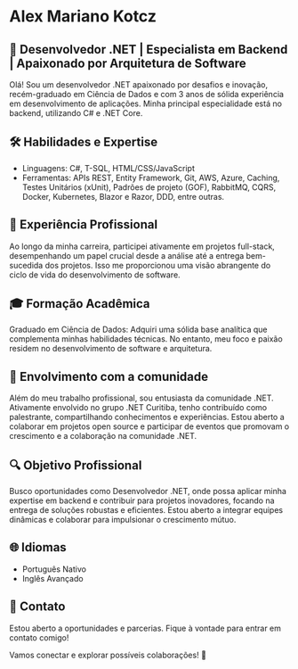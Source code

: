 # Alex Mariano Kotcz

## 🚀 Desenvolvedor .NET | Especialista em Backend | Apaixonado por Arquitetura de Software

Olá! Sou um desenvolvedor .NET apaixonado por desafios e inovação, recém-graduado em Ciência de Dados e com 3 anos de sólida experiência em desenvolvimento de aplicações. Minha principal especialidade está no backend, utilizando C# e .NET Core.

## 🛠️ Habilidades e Expertise
- Linguagens: C#, T-SQL, HTML/CSS/JavaScript
- Ferramentas: APIs REST, Entity Framework, Git, AWS, Azure, Caching, Testes Unitários (xUnit), Padrões de projeto (GOF), RabbitMQ, CQRS, Docker, Kubernetes, Blazor e Razor, DDD, entre outras.

## 💼 Experiência Profissional
Ao longo da minha carreira, participei ativamente em projetos full-stack, desempenhando um papel crucial desde a análise até a entrega bem-sucedida dos projetos. Isso me proporcionou uma visão abrangente do ciclo de vida do desenvolvimento de software.

## 🎓 Formação Acadêmica
Graduado em Ciência de Dados: Adquiri uma sólida base analítica que complementa minhas habilidades técnicas. No entanto, meu foco e paixão residem no desenvolvimento de software e arquitetura.

## 👥 Envolvimento com a comunidade
Além do meu trabalho profissional, sou entusiasta da comunidade .NET. Ativamente envolvido no grupo .NET Curitiba, tenho contribuído como palestrante, compartilhando conhecimentos e experiências. Estou aberto a colaborar em projetos open source e participar de eventos que promovam o crescimento e a colaboração na comunidade .NET.

## 🔍 Objetivo Profissional
Busco oportunidades como Desenvolvedor .NET, onde possa aplicar minha expertise em backend e contribuir para projetos inovadores, focando na entrega de soluções robustas e eficientes. Estou aberto a integrar equipes dinâmicas e colaborar para impulsionar o crescimento mútuo.

## 🌐 Idiomas
- Português Nativo
- Inglês Avançado

## 📧 Contato
Estou aberto a oportunidades e parcerias. Fique à vontade para entrar em contato comigo!

Vamos conectar e explorar possíveis colaborações! 👋

